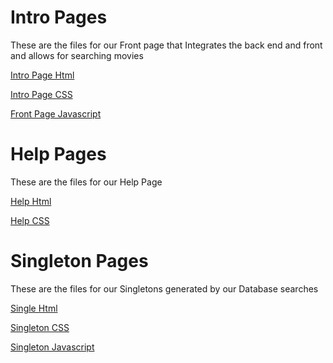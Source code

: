 # Intro Pages
These are the files for our Front page that Integrates the back end and front and allows for searching movies

[Intro Page  Html](https://github.com/Silicon-Moon/WebServer/blob/master/WebServer/src/main/resources/public/Intro_Page.html)

[Intro Page CSS](https://github.com/Silicon-Moon/WebServer/blob/master/WebServer/src/main/resources/public/Intro_page.css)

[Front Page Javascript](https://github.com/Silicon-Moon/WebServer/blob/master/WebServer/src/main/resources/public/front_page.js)

# Help Pages
These are the files for our Help Page

[Help Html](https://github.com/Silicon-Moon/WebServer/blob/master/WebServer/src/main/resources/public/Help.html)

[Help CSS](https://github.com/Silicon-Moon/WebServer/blob/master/WebServer/src/main/resources/public/help.css)

# Singleton Pages
These are the files for our Singletons generated by our Database searches

[Single Html](https://github.com/Silicon-Moon/WebServer/blob/master/WebServer/src/main/resources/public/single_page.html)

[Singleton CSS](https://github.com/Silicon-Moon/WebServer/blob/master/WebServer/src/main/resources/public/singleton.css)

[Singleton Javascript](https://github.com/Silicon-Moon/WebServer/blob/master/WebServer/src/main/resources/public/singleton.js)

